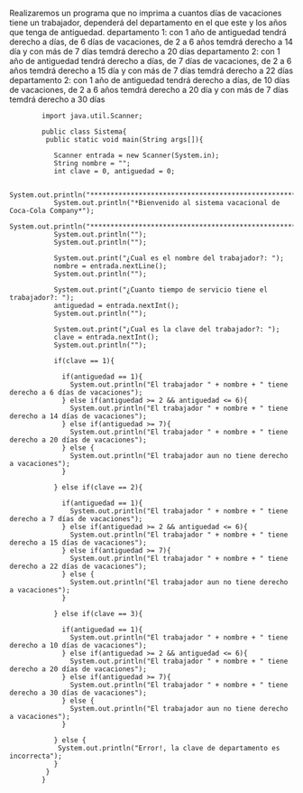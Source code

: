 Realizaremos un programa que no imprima a cuantos días de vacaciones tiene un trabajador, dependerá del departamento en el que este y los años que tenga de antiguedad.
departamento 1: con 1 año de antiguedad tendrá derecho a días, de 6 días de vacaciones, de 2 a 6 años temdrá derecho a 14 día y con más de 7 días temdrá derecho a 20 días
departamento 2: con 1 año de antiguedad tendrá derecho a días, de 7 días de vacaciones, de 2 a 6 años temdrá derecho a 15 día y con más de 7 días temdrá derecho a 22 días
departamento 2: con 1 año de antiguedad tendrá derecho a días, de 10 días de vacaciones, de 2 a 6 años temdrá derecho a 20 día y con más de 7 días temdrá derecho a 30 días

            import java.util.Scanner;

            public class Sistema{
             public static void main(String args[]){

               Scanner entrada = new Scanner(System.in);
               String nombre = "";
               int clave = 0, antiguedad = 0;

               System.out.println("*******************************************************");
               System.out.println("*Bienvenido al sistema vacacional de Coca-Cola Company*");
               System.out.println("*******************************************************");
               System.out.println(""); 
               System.out.println("");

               System.out.print("¿Cual es el nombre del trabajador?: ");
               nombre = entrada.nextLine();
               System.out.println("");

               System.out.print("¿Cuanto tiempo de servicio tiene el trabajador?: ");
               antiguedad = entrada.nextInt();
               System.out.println("");

               System.out.print("¿Cual es la clave del trabajador?: ");
               clave = entrada.nextInt();
               System.out.println("");

               if(clave == 1){

                 if(antiguedad == 1){
                   System.out.println("El trabajador " + nombre + " tiene derecho a 6 días de vacaciones");
                 } else if(antiguedad >= 2 && antiguedad <= 6){
                   System.out.println("El trabajador " + nombre + " tiene derecho a 14 días de vacaciones");
                 } else if(antiguedad >= 7){
                   System.out.println("El trabajador " + nombre + " tiene derecho a 20 días de vacaciones");
                 } else {
                   System.out.println("El trabajador aun no tiene derecho a vacaciones");
                 }

               } else if(clave == 2){

                 if(antiguedad == 1){
                   System.out.println("El trabajador " + nombre + " tiene derecho a 7 días de vacaciones");
                 } else if(antiguedad >= 2 && antiguedad <= 6){
                   System.out.println("El trabajador " + nombre + " tiene derecho a 15 días de vacaciones");
                 } else if(antiguedad >= 7){
                   System.out.println("El trabajador " + nombre + " tiene derecho a 22 días de vacaciones");
                 } else {
                   System.out.println("El trabajador aun no tiene derecho a vacaciones");
                 }

               } else if(clave == 3){

                 if(antiguedad == 1){
                   System.out.println("El trabajador " + nombre + " tiene derecho a 10 días de vacaciones");
                 } else if(antiguedad >= 2 && antiguedad <= 6){
                   System.out.println("El trabajador " + nombre + " tiene derecho a 20 días de vacaciones");
                 } else if(antiguedad >= 7){
                   System.out.println("El trabajador " + nombre + " tiene derecho a 30 días de vacaciones");
                 } else {
                   System.out.println("El trabajador aun no tiene derecho a vacaciones");
                 }

               } else { 
                System.out.println("Error!, la clave de departamento es incorrecta");
               }
             }
            }
